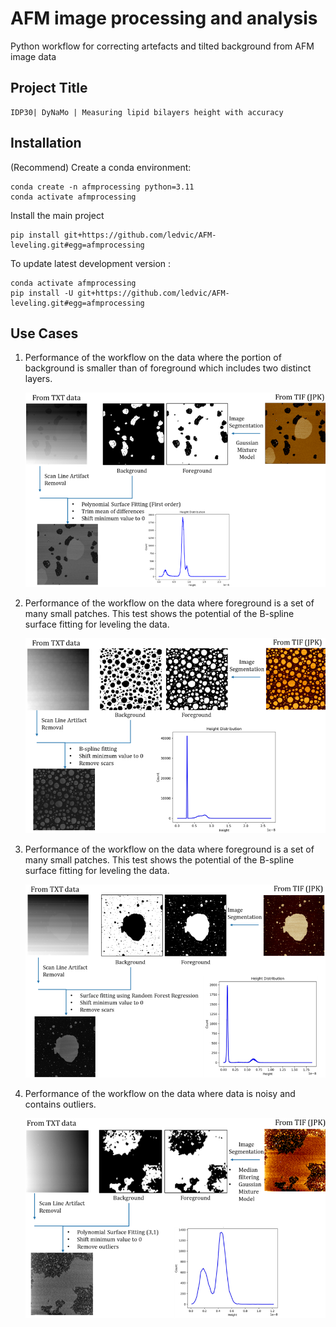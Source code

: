 # AFM image processing and analysis
Python workflow for correcting artefacts and tilted background from AFM image data

## Project Title
```
IDP30| DyNaMo | Measuring lipid bilayers height with accuracy 
```
## Installation

(Recommend) Create a conda environment:

    conda create -n afmprocessing python=3.11
    conda activate afmprocessing

Install the main project

    pip install git+https://github.com/ledvic/AFM-leveling.git#egg=afmprocessing

To update latest development version :

    conda activate afmprocessing
    pip install -U git+https://github.com/ledvic/AFM-leveling.git#egg=afmprocessing

## Use Cases

1. Performance of the workflow on the data where the portion of background is smaller than of foreground which includes two distinct layers.

    ![Image](assets/demo-use_case-1.png)

2. Performance of the workflow on the data where foreground is a set of many small patches. This test shows the potential of the B-spline surface fitting for leveling the data. 

    ![Image](assets/demo-use_case-2.png)

3. Performance of the workflow on the data where foreground is a set of many small patches. This test shows the potential of the B-spline surface fitting for leveling the data. 

    ![Image](assets/demo-use_case-3.png)

4. Performance of the workflow on the data where data is noisy and contains outliers.

    ![Image](assets/demo-use_case-4.png)

